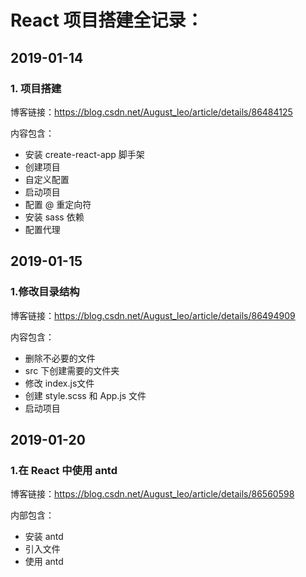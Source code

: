 # React 项目搭建全记录：

## 2019-01-14

### 1. 项目搭建

博客链接：https://blog.csdn.net/August_leo/article/details/86484125

内容包含：

- 安装 create-react-app 脚手架
- 创建项目
- 自定义配置
- 启动项目
- 配置 @ 重定向符
- 安装 sass 依赖
- 配置代理

## 2019-01-15

### 1.修改目录结构

博客链接：https://blog.csdn.net/August_leo/article/details/86494909

内容包含：

- 删除不必要的文件
- src 下创建需要的文件夹
- 修改 index.js文件
- 创建 style.scss 和 App.js 文件
- 启动项目

## 2019-01-20

### 1.在 React 中使用 antd

博客链接：https://blog.csdn.net/August_leo/article/details/86560598

内部包含：

- 安装 antd
- 引入文件
- 使用 antd